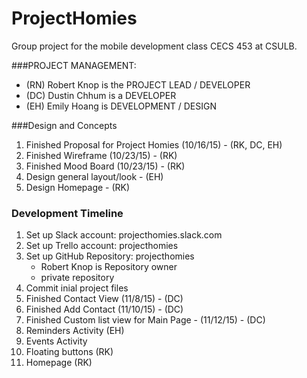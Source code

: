 # ProjectHomies
Group project for the mobile development class CECS 453 at CSULB.

###PROJECT MANAGEMENT:

- (RN) Robert Knop is the PROJECT LEAD / DEVELOPER
- (DC) Dustin Chhum is a DEVELOPER
- (EH) Emily Hoang is DEVELOPMENT / DESIGN

###Design and Concepts
1. Finished Proposal for Project Homies (10/16/15) - (RK, DC, EH)
2. Finished Wireframe (10/23/15) - (RK)
3. Finished Mood Board (10/23/15) - (RK)
1. Design general layout/look - (EH)
2. Design Homepage - (RK)

### Development Timeline
1. Set up Slack account: projecthomies.slack.com 
2. Set up Trello account: projecthomies
3. Set up GitHub Repository: projecthomies
    - Robert Knop is Repository owner
    - private repository
4. Commit inial project files 
5. Finished Contact View (11/8/15) - (DC)
6. Finished Add Contact (11/10/15) - (DC)
7. Finished Custom list view for Main Page - (11/12/15) - (DC)
8. Reminders Activity (EH)
9. Events Activity
8. Floating buttons (RK)
9. Homepage (RK)